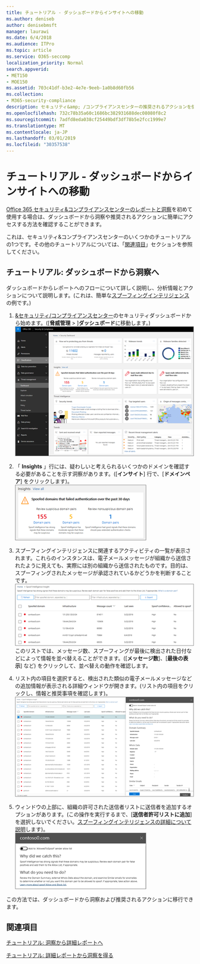 ```yaml
---
title: チュートリアル - ダッシュボードからインサイトへの移動
ms.author: deniseb
author: denisebmsft
manager: laurawi
ms.date: 6/4/2018
ms.audience: ITPro
ms.topic: article
ms.service: O365-seccomp
localization_priority: Normal
search.appverid:
- MET150
- MOE150
ms.assetid: 703c41df-b3e2-4e7e-9eeb-1a0b8d60fb56
ms.collection:
- M365-security-compliance
description: セキュリティ&amp; /コンプライアンスセンターの推奨されるアクションを使用して、ダッシュボードから洞察に移動する方法について説明します。
ms.openlocfilehash: 732c78b35a60c1686bc382931688dec08080f8c2
ms.sourcegitcommit: 7adfd8eda038cf25449bdf3df78b5e2fcc1999e7
ms.translationtype: MT
ms.contentlocale: ja-JP
ms.lasthandoff: 03/01/2019
ms.locfileid: "30357538"
---
```

# <a name="walkthrough---from-a-dashboard-to-an-insight"></a>チュートリアル - ダッシュボードからインサイトへの移動

[Office 365 セキュリティ&amp;コンプライアンスセンターのレポートと洞察](reports-and-insights-in-security-and-compliance.md)を初めて使用する場合は、ダッシュボードから洞察や推奨されるアクションに簡単にアクセスする方法を確認することができます。 
  
これは、セキュリティ&amp;コンプライアンスセンターのいくつかのチュートリアルの1つです。その他のチュートリアルについては、「[関連項目](#related-topics)」セクションを参照してください。 
  
## <a name="walkthrough-from-a-dashboard-to-an-insight"></a>チュートリアル: ダッシュボードから洞察へ

ダッシュボードからレポートへのフローについて詳しく説明し、分析情報とアクションについて説明します。(これは、簡単な[スプーフィングインテリジェンス](learn-about-spoof-intelligence.md)の例です。) 
  
1. [ &amp;セキュリティ/コンプライアンスセンター](https://protection.office.com)のセキュリティダッシュボードから始めます。([**脅威管理** \> ]**ダッシュボード**に移動します。)<br>![セキュリティ&amp; /コンプライアンスセンターで、[脅威管理\>ダッシュボード] を選択します。](media/05a38660-eb13-4960-a266-11809c453d95.png)<br>
  
2. 「 **Insights** 」行には、疑わしいと考えられるいくつかのドメインを確認する必要があることを示す洞察があります。([**インサイト**] 行で、[**ドメインペア**] をクリックします)。<br>![Insights の行に、潜在的なスプーフィングの問題を紹介します。](media/dd1d0cb3-3201-45d7-b41d-18a0944fe85d.png)<br>
  
3. スプーフィングインテリジェンスに関連するアクティビティの一覧が表示されます。これらのインスタンスは、電子メールメッセージが組織から送信されたように見えても、実際には別の組織から送信されたものです。目的は、スプーフィングされたメッセージが承認されているかどうかを判断することです。<br>![スプーフィングインテリジェンスの分析情報](media/a2e2b4fd-0c1e-499f-8401-cf3089da82fa.png)<br>このリストでは、メッセージ数、スプーフィングが最後に検出された日付などによって情報を並べ替えることができます。([**メッセージ数**]、[**最後の表示**] など) をクリックして、並べ替えの動作を確認します。 
    
4. リスト内の項目を選択すると、検出された類似の電子メールメッセージなどの追加情報が表示される詳細ウィンドウが開きます。(リスト内の項目をクリックし、情報と推奨事項を確認します)。<br>![アイテムを選択すると詳細ウィンドウが開きます。](media/7ad1faa5-6ca2-474e-a609-eb275e0a8e59.png)<br>
  
5. ウィンドウの上部に、組織の許可された送信者リストに送信者を追加するオプションがあります。(この操作を実行するまで、[**送信者許可リストに追加**] を選択しないでください。[スプーフィングインテリジェンスの詳細について説明](learn-about-spoof-intelligence.md)します)。<br>![送信者を承認できる](media/caf0c20a-6047-486d-8060-5a229a3de49f.png)
  
この方法では、ダッシュボードから洞察および推奨されるアクションに移行できます。
  
## <a name="related-topics"></a>関連項目

[チュートリアル: 洞察から詳細レポートへ](from-an-insight-to-a-detailed-report.md)
  
[チュートリアル: 詳細レポートから洞察を得る](from-a-detailed-report-to-an-insight.md)
  

